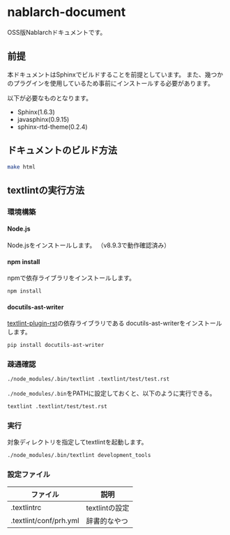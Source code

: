 # nablarch-document
OSS版Nablarchドキュメントです。

## 前提
本ドキュメントはSphinxでビルドすることを前提としています。
また、幾つかのプラグインを使用しているため事前にインストールする必要があります。

以下が必要なものとなります。
* Sphinx(1.6.3)
* javasphinx(0.9.15)
* sphinx-rtd-theme(0.2.4)

## ドキュメントのビルド方法
```bash
make html
```

## textlintの実行方法


### 環境構築

#### Node.js

Node.jsをインストールします。
（v8.9.3で動作確認済み）

#### npm install

npmで依存ライブラリをインストールします。

```sh
npm install
```

#### docutils-ast-writer

[textlint-plugin-rst](https://github.com/jimo1001/textlint-plugin-rst)の依存ライブラリである
docutils-ast-writerをインストールします。

```sh
pip install docutils-ast-writer
```

### 疎通確認

```sh
./node_modules/.bin/textlint .textlint/test/test.rst
```

`./node_modules/.bin`をPATHに設定しておくと、以下のように実行できる。

```sh
textlint .textlint/test/test.rst
```


### 実行

対象ディレクトリを指定してtextlintを起動します。

```sh
./node_modules/.bin/textlint development_tools
```

### 設定ファイル

| ファイル               | 説明           |
|------------------------|----------------|
| .textlintrc            | textlintの設定 |
| .textlint/conf/prh.yml | 辞書的なやつ   |

